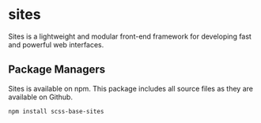 # sites
Sites is a lightweight and modular front-end framework for developing fast and powerful web interfaces.

## Package Managers
Sites is available on npm. This package includes all source files as they are available on Github.

    npm install scss-base-sites
